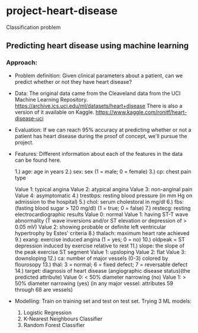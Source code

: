# project-heart-disease
Classification problem

## Predicting heart disease using machine learning
### Approach:

- Problem definition:
        Given clinical parameters about a patient, can we predict whether or not they have heart disease?
    
- Data:
        The original data came from the Cleaveland data from the UCI Machine Learning Repository. https://archive.ics.uci.edu/ml/datasets/heart+disease
    There is also a version of it available on Kaggle. https://www.kaggle.com/ronitf/heart-disease-uci
    
- Evaluation:
        If we can reach 95% accuracy at predicting whether or not a patient has heart disease during the proof of concept, we'll pursue the project.
    
- Features:
        Different information about each of the features in the data can be found here.

    1.) age: age in years
    2.) sex: sex (1 = male; 0 = female)
    3.) cp: chest pain type

    Value 1: typical angina
    Value 2: atypical angina
    Value 3: non-anginal pain
    Value 4: asymptomatic 4.) trestbps: resting blood pressure (in mm Hg on admission to the hospital)
    5.) chol: serum cholestoral in mg/dl
    6.) fbs: (fasting blood sugar > 120 mg/dl) (1 = true; 0 = false)
    7.) restecg: resting electrocardiographic results
    Value 0: normal
    Value 1: having ST-T wave abnormality (T wave inversions and/or ST elevation or depression of > 0.05 mV)
    Value 2: showing probable or definite left ventricular hypertrophy by Estes' criteria
    8.) thalach: maximum heart rate achieved
    9.) exang: exercise induced angina (1 = yes; 0 = no)
    10.) oldpeak = ST depression induced by exercise relative to rest
    11.) slope: the slope of the peak exercise ST segment
    Value 1: upsloping
    Value 2: flat
    Value 3: downsloping
    12.) ca: number of major vessels (0-3) colored by flourosopy
    13.) thal: 3 = normal; 6 = fixed defect; 7 = reversable defect
    14.) target: diagnosis of heart disease (angiographic disease status)(the predicted attribute)
    Value 0: < 50% diameter narrowing (no)
    Value 1: > 50% diameter narrowing (yes)
    (in any major vessel: attributes 59 through 68 are vessels)
    
- Modelling:
        Train on training set and test on test set.
    Trying 3 ML models:
    1. Logistic Regression
    2. K-Nearest Neighbours Classifier
    3. Random Forest Classifier
